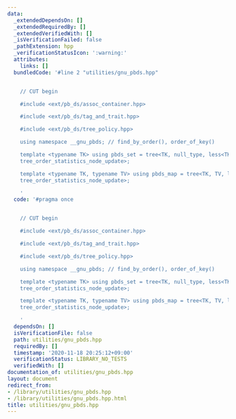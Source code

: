 ```yaml
---
data:
  _extendedDependsOn: []
  _extendedRequiredBy: []
  _extendedVerifiedWith: []
  _isVerificationFailed: false
  _pathExtension: hpp
  _verificationStatusIcon: ':warning:'
  attributes:
    links: []
  bundledCode: '#line 2 "utilities/gnu_pbds.hpp"


    // CUT begin

    #include <ext/pb_ds/assoc_container.hpp>

    #include <ext/pb_ds/tag_and_trait.hpp>

    #include <ext/pb_ds/tree_policy.hpp>

    using namespace __gnu_pbds; // find_by_order(), order_of_key()

    template <typename TK> using pbds_set = tree<TK, null_type, less<TK>, rb_tree_tag,
    tree_order_statistics_node_update>;

    template <typename TK, typename TV> using pbds_map = tree<TK, TV, less<TK>, rb_tree_tag,
    tree_order_statistics_node_update>;

    '
  code: '#pragma once


    // CUT begin

    #include <ext/pb_ds/assoc_container.hpp>

    #include <ext/pb_ds/tag_and_trait.hpp>

    #include <ext/pb_ds/tree_policy.hpp>

    using namespace __gnu_pbds; // find_by_order(), order_of_key()

    template <typename TK> using pbds_set = tree<TK, null_type, less<TK>, rb_tree_tag,
    tree_order_statistics_node_update>;

    template <typename TK, typename TV> using pbds_map = tree<TK, TV, less<TK>, rb_tree_tag,
    tree_order_statistics_node_update>;

    '
  dependsOn: []
  isVerificationFile: false
  path: utilities/gnu_pbds.hpp
  requiredBy: []
  timestamp: '2020-11-18 20:25:12+09:00'
  verificationStatus: LIBRARY_NO_TESTS
  verifiedWith: []
documentation_of: utilities/gnu_pbds.hpp
layout: document
redirect_from:
- /library/utilities/gnu_pbds.hpp
- /library/utilities/gnu_pbds.hpp.html
title: utilities/gnu_pbds.hpp
---
```

